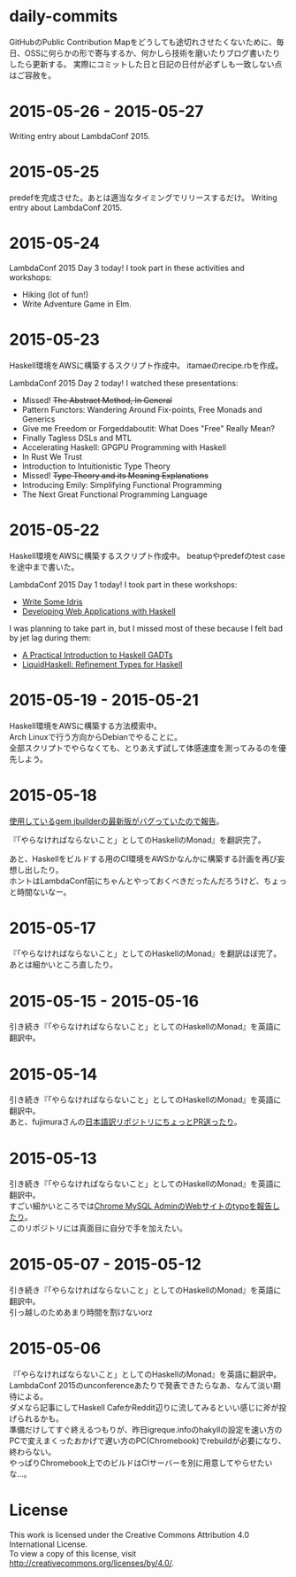 # daily-commits

GitHubのPublic Contribution Mapをどうしても途切れさせたくないために、毎日、OSSに何らかの形で寄与するか、何かしら技術を磨いたりブログ書いたりしたら更新する。
実際にコミットした日と日記の日付が必ずしも一致しない点はご容赦を。

# 2015-05-26 - 2015-05-27

Writing entry about LambdaConf 2015.

# 2015-05-25

predefを完成させた。あとは適当なタイミングでリリースするだけ。
Writing entry about LambdaConf 2015.

# 2015-05-24

LambdaConf 2015 Day 3 today! I took part in these activities and workshops:

- Hiking (lot of fun!)
- Write Adventure Game in Elm.


# 2015-05-23

Haskell環境をAWSに構築するスクリプト作成中。
itamaeのrecipe.rbを作成。

LambdaConf 2015 Day 2 today! I watched these presentations:

- Missed! ~~The Abstract Method, In General~~
- Pattern Functors: Wandering Around Fix-points, Free Monads and Generics
- Give me Freedom or Forgeddaboutit: What Does "Free" Really Mean?
- Finally Tagless DSLs and MTL
- Accelerating Haskell: GPGPU Programming with Haskell
- In Rust We Trust
- Introduction to Intuitionistic Type Theory
- Missed! ~~Type Theory and its Meaning Explanations~~
- Introducing Emily: Simplifying Functional Programming
- The Next Great Functional Programming Language

# 2015-05-22

Haskell環境をAWSに構築するスクリプト作成中。
beatupやpredefのtest caseを途中まで書いた。

LambdaConf 2015 Day 1 today! I took part in these workshops:

- [Write Some Idris](https://github.com/degoes-consulting/lambdaconf-2015/tree/master/speakers/puffnfresh)
- [Developing Web Applications with Haskell](https://github.com/serras/lambdaconf-2015-web)

I was planning to take part in, but I missed most of these because I felt bad by jet lag during them:

- [A Practical Introduction to Haskell GADTs](https://github.com/goldfirere/glambda)
- [LiquidHaskell: Refinement Types for Haskell](http://ucsd-progsys.github.io/liquidhaskell-tutorial/)

# 2015-05-19 - 2015-05-21

Haskell環境をAWSに構築する方法模索中。  
Arch Linuxで行う方向からDebianでやることに。  
全部スクリプトでやらなくても、とりあえず試して体感速度を測ってみるのを優先しよう。

# 2015-05-18

[使用しているgem jbuilderの最新版がバグっていたので報告](https://github.com/rails/jbuilder/issues/269)。

『「やらなければならないこと」としてのHaskellのMonad』を翻訳完了。

あと、Haskellをビルドする用のCI環境をAWSかなんかに構築する計画を再び妄想し出したり。  
ホントはLambdaConf前にちゃんとやっておくべきだったんだろうけど、ちょっと時間ないなー。

# 2015-05-17

『「やらなければならないこと」としてのHaskellのMonad』を翻訳ほぼ完了。  
あとは細かいところ直したり。

# 2015-05-15 - 2015-05-16

引き続き『「やらなければならないこと」としてのHaskellのMonad』を英語に翻訳中。

# 2015-05-14

引き続き『「やらなければならないこと」としてのHaskellのMonad』を英語に翻訳中。  
あと、fujimuraさんの[日本語訳リポジトリにちょっとPR送ったり](https://github.com/fujimura/learnhaskell/pull/1)。

# 2015-05-13

引き続き『「やらなければならないこと」としてのHaskellのMonad』を英語に翻訳中。  
すごい細かいところでは[Chrome MySQL AdminのWebサイトのtypoを報告したり](https://github.com/yoichiro/chrome_mysql_admin/issues/24)。  
このリポジトリには真面目に自分で手を加えたい。

# 2015-05-07 - 2015-05-12

引き続き『「やらなければならないこと」としてのHaskellのMonad』を英語に翻訳中。  
引っ越しのためあまり時間を割けないorz

# 2015-05-06

『「やらなければならないこと」としてのHaskellのMonad』を英語に翻訳中。  
LambdaConf 2015のunconferenceあたりで発表できたらなあ、なんて淡い期待による。  
ダメなら記事にしてHaskell CafeかReddit辺りに流してみるといい感じに斧が投げられるかも。  
準備だけしてすぐ終えるつもりが、昨日igreque.infoのhakyllの設定を速い方のPCで変えまくったおかげで遅い方のPC(Chromebook)でrebuildが必要になり、終わらない。  
やっぱりChromebook上でのビルドはCIサーバーを別に用意してやらせたいな...。

# License

This work is licensed under the Creative Commons Attribution 4.0 International License.  
To view a copy of this license, visit http://creativecommons.org/licenses/by/4.0/.
